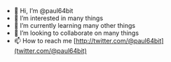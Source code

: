 - 👋 Hi, I’m @paul64bit
- 👀 I’m interested in many things
- 🌱 I’m currently learning many other things
- 💞️ I’m looking to collaborate on many things
- 📫 How to reach me [http://twitter.com/@paul64bit](twitter.com/@paul64bit)

<!---
paul64bit/paul64bit is a ✨ special ✨ repository because its `README.md` (this file) appears on your GitHub profile.
You can click the Preview link to take a look at your changes.
--->

